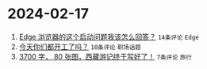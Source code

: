 # 2024-02-17

1. [Edge 浏览器的这个启动问题我该怎么回答？](https://www.v2ex.com/t/1015941) `14条评论` `Edge`
1. [今天你们都开工了吗？](https://www.v2ex.com/t/1015953) `10条评论` `职场话题`
1. [3700 字， 80 张图，西藏游记终于写好了！](https://www.v2ex.com/t/1015942) `7条评论` `旅行`
